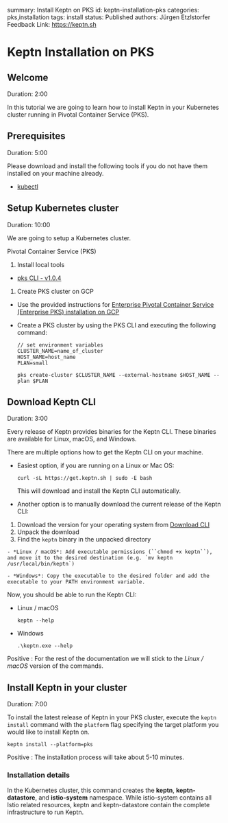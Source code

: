 summary: Install Keptn on PKS
id: keptn-installation-pks
categories: pks,installation
tags: install
status: Published 
authors: Jürgen Etzlstorfer
Feedback Link: https://keptn.sh


# Keptn Installation on PKS

## Welcome
Duration: 2:00

In this tutorial we are going to learn how to install Keptn in your Kubernetes cluster running in Pivotal Container Service (PKS).


## Prerequisites
Duration: 5:00

Please download and install the following tools if you do not have them installed on your machine already.

- [kubectl](https://kubernetes.io/docs/tasks/tools/install-kubectl/)


## Setup Kubernetes cluster
Duration: 10:00

We are going to setup a Kubernetes cluster.

Pivotal Container Service (PKS)

1. Install local tools
  - [pks CLI - v1.0.4](https://docs.pivotal.io/runtimes/pks/1-4/installing-pks-cli.html)

1. Create PKS cluster on GCP
  - Use the provided instructions for [Enterprise Pivotal Container Service (Enterprise PKS) installation on GCP](https://docs.pivotal.io/runtimes/pks/1-4/gcp-index.html)

  - Create a PKS cluster by using the PKS CLI and executing the following command:

    ```console
    // set environment variables
    CLUSTER_NAME=name_of_cluster
    HOST_NAME=host_name
    PLAN=small
    ```

    ```console
    pks create-cluster $CLUSTER_NAME --external-hostname $HOST_NAME --plan $PLAN
    ```





## Download Keptn CLI
Duration: 3:00

Every release of Keptn provides binaries for the Keptn CLI. These binaries are available for Linux, macOS, and Windows.

There are multiple options how to get the Keptn CLI on your machine.

- Easiest option, if you are running on a Linux or Mac OS: 
  ```
  curl -sL https://get.keptn.sh | sudo -E bash
  ```
  This will download and install the Keptn CLI automatically.

-  Another option is to manually download the current release of the Keptn CLI:
  1. Download the version for your operating system from [Download CLI](https://github.com/keptn/keptn/releases/tag/0.6.1)
  1. Unpack the download
  1. Find the `keptn` binary in the unpacked directory

    - *Linux / macOS*: Add executable permissions (``chmod +x keptn``), and move it to the desired destination (e.g. `mv keptn /usr/local/bin/keptn`)

    - *Windows*: Copy the executable to the desired folder and add the executable to your PATH environment variable.


Now, you should be able to run the Keptn CLI: 
- Linux / macOS
  ```
  keptn --help
  ```

- Windows
  ```
  .\keptn.exe --help
  ```

Positive
: For the rest of the documentation we will stick to the *Linux / macOS* version of the commands.




## Install Keptn in your cluster
Duration: 7:00

To install the latest release of Keptn in your PKS cluster, execute the `keptn install` command with the `platform` flag specifying the target platform you would like to install Keptn on. 


```
keptn install --platform=pks
```

Positive
: The installation process will take about 5-10 minutes.

### Installation details 

In the Kubernetes cluster, this command creates the **keptn**, **keptn-datastore**, and **istio-system** namespace. While istio-system contains all Istio related resources, keptn and keptn-datastore contain the complete infrastructure to run Keptn. 


